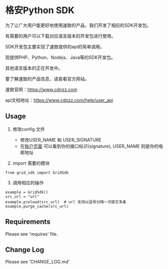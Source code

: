 # 格安Python SDK

为了让广大用户能更好地使用速致的产品，我们开发了相应的SDK开发包。

有需要的用户可以下载对应语言版本的开发包进行使用。

SDK开发包主要实现了速致提供的api的简单调用。

现提供PHP、Python、Nodejs、Java等的SDK开发包。

其他语言版本的正在开发中。

要了解速致的产品信息，请查看官方网站。

速致官网：https://www.cdnzz.com

api文档地址：https://www.cdnzz.com/help/user_api


## Usage

1. 修改config 文件

   - 修改USER_NAME 和 USER_SIGNATURE
   - 在[账户页面](https://www.cdnzz.com/account) 可以看到你的接口标识(signature), USER_NAME 则是你的电邮地址

2. import 需要的模块

  ```
  from grid_sdk import GridSdk
  ```

3. 调用相应的操作

  ```
  example = GridSdk()
  src_url = "url"
  example.preload(src_url)  # url 支持以逗号分隔一次提交多条
  example.purge_cache(src_url)
  ```

## Requirements

Please see 'requires' file.

## Change Log

Please see 'CHANGE_LOG.md'



